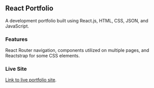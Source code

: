 ## React Portfolio

A development portfolio built using React.js, HTML, CSS, JSON, and JavaScript.

### Features

React Router navigation, components utilized on multiple pages, and Reactstrap for some CSS elements.

### Live Site

[Link to live portfolio site](https://puppyburp.github.io/react-portfolio/).

